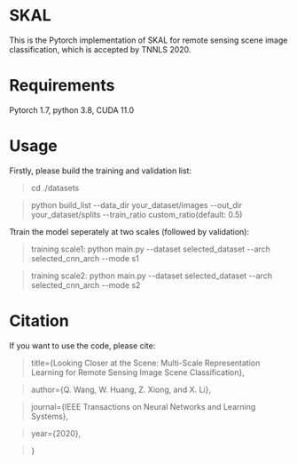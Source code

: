 # SKAL
This is the Pytorch implementation of SKAL for remote sensing scene image classification, which is accepted by TNNLS 2020.

# Requirements
Pytorch 1.7, python 3.8, CUDA 11.0

# Usage
Firstly, please build the training and validation list:
> cd ./datasets 

> python build_list --data_dir your_dataset/images --out_dir your_dataset/splits --train_ratio custom_ratio(default: 0.5)

Ttrain the model seperately at two scales (followed by validation):

> training scale1: python main.py --dataset selected_dataset --arch selected_cnn_arch --mode s1 

> training scale2: python main.py --dataset selected_dataset --arch selected_cnn_arch --mode s2 

# Citation
If you want to use the code, please cite: 
> title={Looking Closer at the Scene: Multi-Scale Representation Learning for Remote Sensing Image Scene Classification},

> author={Q. Wang, W. Huang, Z. Xiong, and X. Li},

> journal={IEEE Transactions on Neural Networks and Learning Systems},

> year={2020},

> }
